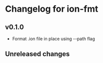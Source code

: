 # Changelog for ion-fmt

## v0.1.0
- Format .ion file in place using --path flag

## Unreleased changes

